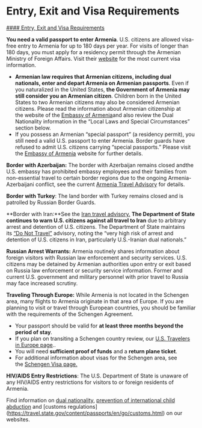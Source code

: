 # Entry, Exit and Visa Requirements

[#### Entry, Exit and Visa Requirements](javascript:void(0); "Entry, Exit and Visa Requirements")

**You need a valid passport to enter Armenia**. U.S. citizens are allowed visa-free entry to Armenia for up to 180 days per year. For visits of longer than 180 days, you must apply for a residency permit through the Armenian Ministry of Foreign Affairs. Visit their [website](https://www.mfa.am/en) for the most current visa information.

* **Armenian law requires that Armenian citizens, including dual nationals, enter and depart Armenia on Armenian passports**. Even if you naturalized in the United States, **the Government of Armenia may still consider you an Armenian citizen**. Children born in the United States to two Armenian citizens may also be considered Armenian citizens. Please read the information about Armenian citizenship at the website of the [Embassy of Armenia](https://usa.mfa.am/en/consular-reception/)and also review the Dual Nationality information in the “Local Laws and Special Circumstances” section below.
* If you possess an Armenian “special passport” (a residency permit), you still need a valid U.S. passport to enter Armenia. Border guards have refused to admit U.S. citizens carrying “special passports.” Please visit the [Embassy of Armenia](https://usa.mfa.am/en/consular-reception/) website for further details.

**Border with Azerbaijan:** The border with Azerbaijan remains closed andthe U.S. embassy has prohibited embassy employees and their families from non-essential travel to certain border regions due to the ongoing Armenia-Azerbaijani conflict, see the current [Armenia Travel Advisory](https://travel.state.gov/content/travel/en/traveladvisories/traveladvisories/armenia-travel-advisory.html) for details.

**Border with Turkey**: The land border with Turkey remains closed and is patrolled by Russian Border Guards.

**Border with Iran:**See the [Iran travel advisory.](https://travel.state.gov/content/travel/en/traveladvisories/traveladvisories/iran-travel-advisory.html) **The Department of State continues to warn U.S. citizens against all travel to Iran** due to arbitrary arrest and detention of U.S. citizens. The Department of State maintains its [“Do Not Travel”](https://travel.state.gov/content/travel/en/traveladvisories/traveladvisories/iran-travel-advisory.html) advisory, noting the “very high risk of arrest and detention of U.S. citizens in Iran, particularly U.S.-Iranian dual nationals.”

**Russian Arrest Warrants:** Armenia routinely shares information about foreign visitors with Russian law enforcement and security services. U.S. citizens may be detained by Armenian authorities upon entry or exit based on Russia law enforcement or security service information. Former and current U.S. government and military personnel with prior travel to Russia may face increased scrutiny.

**Traveling Through Europe:** While Armenia is not located in the Schengen area, many flights to Armenia originate in that area of Europe. If you are planning to visit or travel through European countries, you should be familiar with the requirements of the Schengen Agreement.

* Your passport should be valid for **at least three months beyond the period of stay**.
* If you plan on transiting a Schengen country review, our [U.S. Travelers in Europe page](https://travel.state.gov/content/travel/en/international-travel/before-you-go/travelers-with-special-considerations/US_Travelers_in_Europes_Schengen_Area.html)..
* You will need **sufficient proof of funds** and a **return plane ticket**.
* For additional information about visas for the Schengen area, see the [Schengen Visa page.](https://www.schengenvisainfo.com/schengen-visa-countries-list/)

**HIV/AIDS Entry Restrictions**: The U.S. Department of State is unaware of any HIV/AIDS entry restrictions for visitors to or foreign residents of Armenia.

Find information on [dual nationality](https://travel.state.gov/content/travel/en/international-travel/before-you-go/travelers-with-special-considerations/Dual-Nationality-Travelers.html), [prevention of international child abduction](https://travel.state.gov/content/childabduction/en/preventing.html "http://travel.state.gov/abduction/prevention/prevention_560.html") and [customs regulations](https://travel.state.gov/content/passports/en/go/customs.html) on our websites.